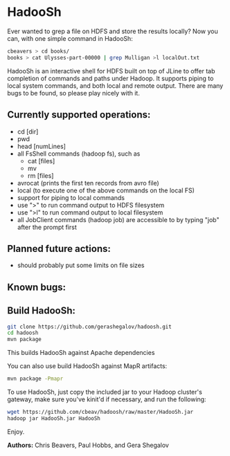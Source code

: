HadooSh
=======

Ever wanted to grep a file on HDFS and store the results locally?
Now you can, with one simple command in HadooSh:

```bash
cbeavers > cd books/
books > cat Ulysses-part-00000 | grep Mulligan >l localOut.txt
```

HadooSh is an interactive shell for HDFS built on top of JLine to offer
tab completion of commands and paths under Hadoop. It supports piping
to local system commands, and both local and remote output. There are
many bugs to be found, so please play nicely with it.

Currently supported operations:
-------------------------------
 - cd [dir]
 - pwd
 - head [numLines]
 - all FsShell commands (hadoop fs), such as
     - cat [files]
     - mv <src> <dst>
     - rm  [files]
 - avrocat (prints the first ten records from avro file)
 - local (to execute one of the above commands on the local FS)
 - support for piping to local commands
 - use ">" to run command output to HDFS filesystem
 - use ">l" to run command output to local filesystem
 - all JobClient commands (hadoop job) are accessible to by typing "job" after the prompt first


Planned future actions:
-----------------------
 - should probably put some limits on file sizes

Known bugs:
-----------

Build HadooSh:
--------------
```bash
git clone https://github.com/gerashegalov/hadoosh.git
cd hadoosh
mvn package
```
This builds HadooSh against Apache dependencies

You can also use build HadooSh against MapR artifacts:
```bash
mvn package -Pmapr
```

To use HadooSh, just copy the included jar to your Hadoop cluster's
gateway, make sure you've kinit'd if necessary, and run the following:

```bash
wget https://github.com/cbeav/hadoosh/raw/master/HadooSh.jar
hadoop jar HadooSh.jar HadooSh
```

Enjoy.

**Authors:** Chris Beavers, Paul Hobbs, and Gera Shegalov
